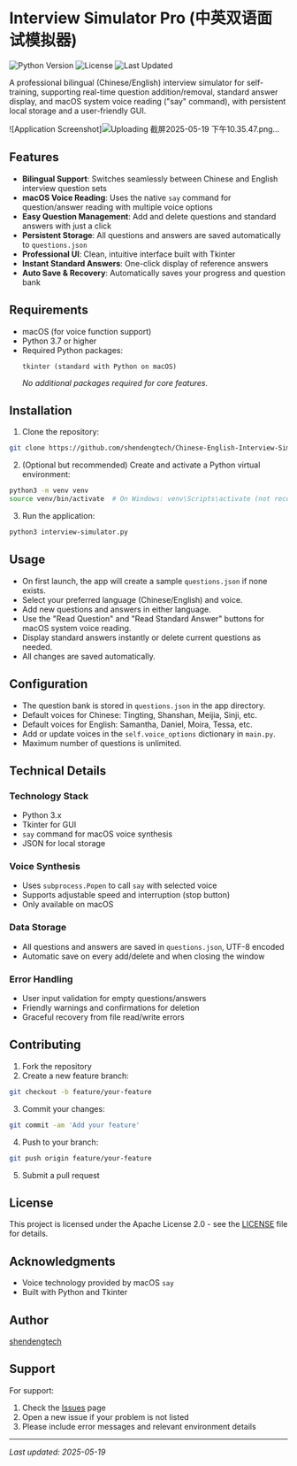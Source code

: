 # Interview Simulator Pro (中英双语面试模拟器)

![Python Version](https://img.shields.io/badge/python-3.7%2B-blue.svg)
![License](https://img.shields.io/badge/license-Apache%202.0-green.svg)
![Last Updated](https://img.shields.io/badge/last%20updated-2025--05--19-brightgreen.svg)

A professional bilingual (Chinese/English) interview simulator for self-training, supporting real-time question addition/removal, standard answer display, and macOS system voice reading ("say" command), with persistent local storage and a user-friendly GUI.

![Application Screenshot]![Uploading 截屏2025-05-19 下午10.35.47.png…]()


## Features

- **Bilingual Support**: Switches seamlessly between Chinese and English interview question sets
- **macOS Voice Reading**: Uses the native `say` command for question/answer reading with multiple voice options
- **Easy Question Management**: Add and delete questions and standard answers with just a click
- **Persistent Storage**: All questions and answers are saved automatically to `questions.json`
- **Professional UI**: Clean, intuitive interface built with Tkinter
- **Instant Standard Answers**: One-click display of reference answers
- **Auto Save & Recovery**: Automatically saves your progress and question bank

## Requirements

- macOS (for voice function support)
- Python 3.7 or higher
- Required Python packages:
  ```
  tkinter (standard with Python on macOS)
  ```
  *No additional packages required for core features.*

## Installation

1. Clone the repository:
```bash
git clone https://github.com/shendengtech/Chinese-English-Interview-Simulator/blob/main/interview-simulator.py
```

2. (Optional but recommended) Create and activate a Python virtual environment:
```bash
python3 -m venv venv
source venv/bin/activate  # On Windows: venv\Scripts\activate (not recommended, voice not supported)
```

3. Run the application:
```bash
python3 interview-simulator.py
```

## Usage

- On first launch, the app will create a sample `questions.json` if none exists.
- Select your preferred language (Chinese/English) and voice.
- Add new questions and answers in either language.
- Use the "Read Question" and "Read Standard Answer" buttons for macOS system voice reading.
- Display standard answers instantly or delete current questions as needed.
- All changes are saved automatically.

## Configuration

- The question bank is stored in `questions.json` in the app directory.
- Default voices for Chinese: Tingting, Shanshan, Meijia, Sinji, etc.
- Default voices for English: Samantha, Daniel, Moira, Tessa, etc.
- Add or update voices in the `self.voice_options` dictionary in `main.py`.
- Maximum number of questions is unlimited.

## Technical Details

### Technology Stack
- Python 3.x
- Tkinter for GUI
- `say` command for macOS voice synthesis
- JSON for local storage

### Voice Synthesis
- Uses `subprocess.Popen` to call `say` with selected voice
- Supports adjustable speed and interruption (stop button)
- Only available on macOS

### Data Storage
- All questions and answers are saved in `questions.json`, UTF-8 encoded
- Automatic save on every add/delete and when closing the window

### Error Handling
- User input validation for empty questions/answers
- Friendly warnings and confirmations for deletion
- Graceful recovery from file read/write errors

## Contributing

1. Fork the repository
2. Create a new feature branch:
```bash
git checkout -b feature/your-feature
```
3. Commit your changes:
```bash
git commit -am 'Add your feature'
```
4. Push to your branch:
```bash
git push origin feature/your-feature
```
5. Submit a pull request

## License

This project is licensed under the Apache License 2.0 - see the [LICENSE](LICENSE) file for details.

## Acknowledgments

- Voice technology provided by macOS `say`
- Built with Python and Tkinter

## Author

[shendengtech](https://github.com/shendengtech)

## Support

For support:
1. Check the [Issues](https://github.com/your_username/interview-simulator/issues) page
2. Open a new issue if your problem is not listed
3. Please include error messages and relevant environment details

---

*Last updated: 2025-05-19*
